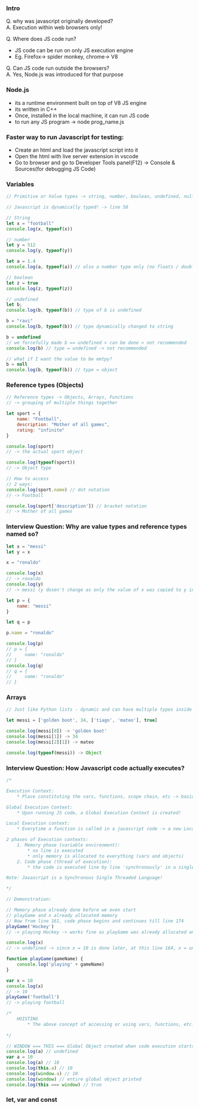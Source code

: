 ### Intro
Q. why was javascript originally developed?
<br>A. Execution within web browsers only!

Q. Where does JS code run? <br> 
* JS code can be run on only JS execution engine
* Eg. Firefox-> spider monkey, chrome-> V8

Q. Can JS code run outside the browsers?
<br>A. Yes, Node.js was introduced for that purpose

### Node.js
* its a runtime environment built on top of V8 JS engine
* its written in C++
* Once, installed in the local machine, it can run JS code
* to run any JS program -> node prog_name.js 

### Faster way to run Javascript for testing:
* Create an html and load the javascript script into it
* Open the html with live server extension in vscode
* Go to browser and go to Developer Tools panel(F12) -> Console & Sources(for debugging JS Code)

### Variables
```js
// Primitive or Value types -> string, number, boolean, undefined, null

// Javascript is dynamically typed! -> line 50

// String
let x = "football"
console.log(x, typeof(x))

// number
let y = 512
console.log(y, typeof(y))

let a = 1.4
console.log(a, typeof(a)) // also a number type only (no floats / doubles)

// boolean
let z = true
console.log(z, typeof(z))

// undefined
let b;
console.log(b, typeof(b)) // type of b is undefined

b = "ravi"
console.log(b, typeof(b)) // type dynamically changed to string

b = undefined
// we forcefully made b == undefined > can be done > not recommended
console.log(b) // type = undefined -> not recommended

// what if I want the value to be emtpy?
b = null
console.log(b, typeof(b)) // type = object

``` 

### Reference types (Objects)
```js
// Reference types -> Objects, Arrays, Functions
// -> grouping of multiple things together

let sport = {
    name: "Football",
    description: "Mother of all games",
    rating: "infinite"
}

console.log(sport)
// -> the actual sport object

console.log(typeof(sport))
// -> Object type

// How to access
// 2 ways:
console.log(sport.name) // dot notation
// -> Football

console.log(sport['description']) // bracket notation
// -> Mother of all games

```

### Interview Question: Why are value types and reference types named so?
```js
let x = "messi"
let y = x

x = "ronaldo"

console.log(x) 
// -> ronaldo
console.log(y) 
// -> messi (y dosen't change as only the value of x was copied to y in line 91)

let p = {
    name: "messi"
}

let q = p

p.name = "ronaldo"

console.log(p)
// p = {
//     name: "ronaldo"
// }
console.log(q)
// q = {
//     name: "ronaldo"
// }

```
### Arrays
```js
// Just like Python lists - dynamic and can have multiple types inside them

let messi = ['golden boot', 34, ['tiago', 'mateo'], true]

console.log(messi[0]) -> 'golden boot'
console.log(messi[1]) -> 34
console.log(messi[2][1]) -> mateo

console.log(typeof(messi)) -> Object

```

### Interview Question: How Javascript code actually executes?
```js
/*

Execution Context:
    * Place constituting the vars, functions, scope chain, etc -> basically everything

Global Execution Context:
    * Upon running JS code, a Global Execution Context is created!

Local Execution context:
    * Everytime a function is called in a javascript code -> a new Local execution context is created inside the Global Execution context

2 phases of Execution contexts:
    1. Memory phase (variable environment): 
        * no line is executed
        * only memory is allocated to everything (vars and objects)
    2. Code phase (thread of execution):
        * the code is executed line by line 'synchronously' in a single thread

Note: Javascript is a Synchronous Single Threaded Language!

*/

// Demonstration:

// Memory phase already done before we even start
// playGame and x already allocated memory
// Now from line 161, code phase begins and continues till line 174
playGame('Hockey')
// -> playing Hockey -> works fine as playGame was already allocated and callable

console.log(x)
// -> undefined -> since x = 10 is done later, at this line 164, x = undefined

function playGame(gameName) {
    console.log('playing' + gameName)
}

var x = 10
console.log(x)
// -> 10
playGame('football')
// -> playing football

/* 
    HOISTING
        * The above concept of accessing or using vars, functions, etc. before initializing them
    
*/

// WINDOW === THIS === Global Object created when code execution starts!
console.log(a) // undefined
var a = 10
console.log(a) // 10
console.log(this.a) // 10
console.log(window.a) // 10
console.log(window) // entire global object printed
console.log(this === window) // true
```

### let, var and const
```js
    
```
